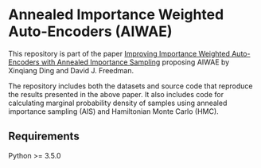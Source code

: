 # Annealed Importance Weighted Auto-Encoders (AIWAE)

This repository is part of the paper [Improving Importance Weighted Auto-Encoders with Annealed Importance Sampling](https://arxiv.org/abs/1906.04904) proposing AIWAE by Xinqiang Ding and David J. Freedman.

The repository includes both the datasets and source code that reproduce the results presented in the above paper.
It also includes code for calculating marginal probability density of samples using annealed importance sampling (AIS) and Hamiltonian Monte Carlo (HMC).

## Requirements
Python >= 3.5.0


